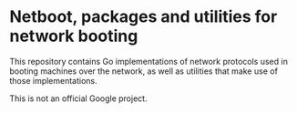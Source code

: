 # Netboot, packages and utilities for network booting

This repository contains Go implementations of network protocols used in booting
machines over the network, as well as utilities that make use of those
implementations.

This is not an official Google project.
